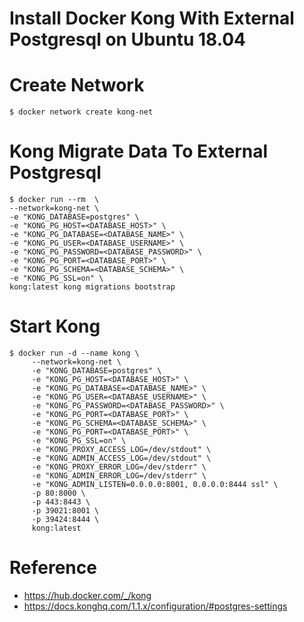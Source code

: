 # Install Docker Kong With External Postgresql on Ubuntu 18.04 

# Create Network

```
$ docker network create kong-net 
```

# Kong Migrate Data To External Postgresql  
```
$ docker run --rm  \
--network=kong-net \
-e "KONG_DATABASE=postgres" \
-e "KONG_PG_HOST=<DATABASE_HOST>" \
-e "KONG_PG_DATABASE=<DATABASE_NAME>" \
-e "KONG_PG_USER=<DATABASE_USERNAME>" \
-e "KONG_PG_PASSWORD=<DATABASE_PASSWORD>" \
-e "KONG_PG_PORT=<DATABASE_PORT>" \
-e "KONG_PG_SCHEMA=<DATABASE_SCHEMA>" \
-e "KONG_PG_SSL=on" \
kong:latest kong migrations bootstrap
```
# Start Kong
```
$ docker run -d --name kong \
     --network=kong-net \
     -e "KONG_DATABASE=postgres" \
     -e "KONG_PG_HOST=<DATABASE_HOST>" \
     -e "KONG_PG_DATABASE=<DATABASE_NAME>" \
     -e "KONG_PG_USER=<DATABASE_USERNAME>" \
     -e "KONG_PG_PASSWORD=<DATABASE_PASSWORD>" \
     -e "KONG_PG_PORT=<DATABASE_PORT>" \
     -e "KONG_PG_SCHEMA=<DATABASE_SCHEMA>" \
     -e "KONG_PG_PORT=<DATABASE_PORT>" \
     -e "KONG_PG_SSL=on" \
     -e "KONG_PROXY_ACCESS_LOG=/dev/stdout" \
     -e "KONG_ADMIN_ACCESS_LOG=/dev/stdout" \
     -e "KONG_PROXY_ERROR_LOG=/dev/stderr" \
     -e "KONG_ADMIN_ERROR_LOG=/dev/stderr" \
     -e "KONG_ADMIN_LISTEN=0.0.0.0:8001, 0.0.0.0:8444 ssl" \
     -p 80:8000 \
     -p 443:8443 \
     -p 39021:8001 \
     -p 39424:8444 \
     kong:latest
```

# Reference

- https://hub.docker.com/_/kong
- https://docs.konghq.com/1.1.x/configuration/#postgres-settings
